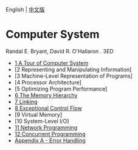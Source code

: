 English | [中文版](README_zh.md)

# Computer System

Randal E. Bryant, David R. O'Hallaron . 3ED

- [1 A Tour of Computer System](chapter1.md)
- [2 Representing and Manipulating Information]
- [3 Machine-Level Representation of Programs]
- [4 Processor Architecture]
- [5 Optimizing Program Performance]
- [6 The Memory Hierarchy](chapter6.md)
- [7 Linking](chapter7.md)
- [8 Exceptional Control Flow](chapter8.md)
- [9 Virtual Memory]
- [10 System-Level I/O]
- [11 Network Programming](chapter11.md)
- [12 Concurrent Programming](chapter12.md)
- [Appendix A - Error Handling](appendix_a.md)

